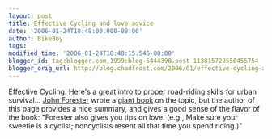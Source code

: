 ```yaml
---
layout: post
title: Effective Cycling and love advice
date: '2006-01-24T18:48:00.000-08:00'
author: BikeBoy
tags: 
modified_time: '2006-01-24T18:48:15.546-08:00'
blogger_id: tag:blogger.com,1999:blog-5444398.post-113815729550455754
blogger_orig_url: http://blog.chadfrost.com/2006/01/effective-cycling-and-love-advice.shtml
---
```


Effective Cycling: Here's a [great 
intro](http://www.cyclecalifornia.com/Effective.html) to proper road-riding 
skills for urban survival... [John 
Forester](http://www.johnforester.com/index.html) wrote a [giant 
book](http://www.johnforester.com/Articles/bikebooks.htm) on the topic, but 
the author of this page provides a nice summary, and gives a good sense of the 
flavor of the book: "Forester also gives you tips on love. (e.g., Make sure 
your sweetie is a cyclist; noncyclists resent all that time you spend 
riding.)" 